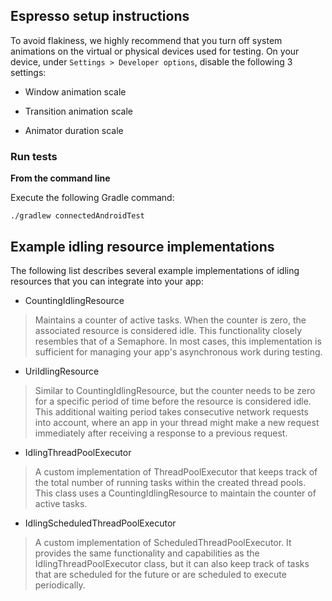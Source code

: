 ## Espresso setup instructions

To avoid flakiness, we highly recommend that you turn off system animations on the virtual or physical devices used for testing. 
On your device, under `Settings > Developer options`, disable the following 3 settings:

- Window animation scale

- Transition animation scale

- Animator duration scale

### Run tests

**From the command line**

Execute the following Gradle command:

```
./gradlew connectedAndroidTest
```

## Example idling resource implementations

The following list describes several example implementations of idling resources that you can integrate into your app:

- CountingIdlingResource

>Maintains a counter of active tasks. When the counter is zero, the associated resource is considered idle. 
This functionality closely resembles that of a Semaphore. 
In most cases, this implementation is sufficient for managing your app's asynchronous work during testing.

- UriIdlingResource
>Similar to CountingIdlingResource, but the counter needs to be zero for a specific period of time before the resource is considered idle. 
This additional waiting period takes consecutive network requests into account, 
where an app in your thread might make a new request immediately after receiving a response to a previous request.

- IdlingThreadPoolExecutor
>A custom implementation of ThreadPoolExecutor that keeps track of the total number of running tasks within the created thread pools. 
This class uses a CountingIdlingResource to maintain the counter of active tasks.

- IdlingScheduledThreadPoolExecutor
>A custom implementation of ScheduledThreadPoolExecutor. 
It provides the same functionality and capabilities as the IdlingThreadPoolExecutor class, 
but it can also keep track of tasks that are scheduled for the future or are scheduled to execute periodically.